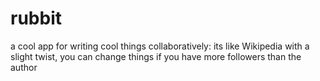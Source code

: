# rubbit
a cool app for writing cool things collaboratively: its like Wikipedia with a slight twist, you can change things if you have more followers than the author
